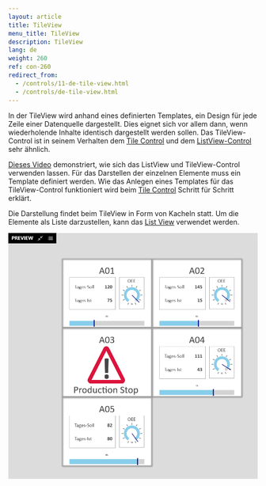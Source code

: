 ```yaml
---
layout: article
title: TileView
menu_title: TileView
description: TileView
lang: de
weight: 260
ref: con-260
redirect_from:
  - /controls/11-de-tile-view.html
  - /controls/de-tile-view.html
---
```

In der TileView wird anhand eines definierten Templates, ein Design für jede Zeile einer Datenquelle dargestellt. 
Dies eignet sich vor allem dann, wenn wiederholende Inhalte identisch dargestellt werden sollen.
Das TileView-Control ist in seinem Verhalten dem [Tile Control](/controls/common/de-tilecontrol.html) und dem [ListView-Control](/controls/10-de-list-view.html) sehr ähnlich.

[Dieses Video](https://youtu.be/Sodzz14XMwE) demonstriert, wie sich das ListView und TileView-Control verwenden lassen.
Für das Darstellen der einzelnen Elemente muss ein Template definiert werden. Wie das Anlegen eines Templates für das TileView-Control funktioniert wird beim [Tile Control](/controls/common/de-tilecontrol.html) Schritt für Schritt erklärt.


Die Darstellung findet beim TileView in Form von Kacheln statt. Um die Elemente als Liste darzustellen, kann das [List View](/controls/common/de-list-view.html) verwendet werden.

![image_1](/assets/images/Controls/TileView/tileview1.png)

